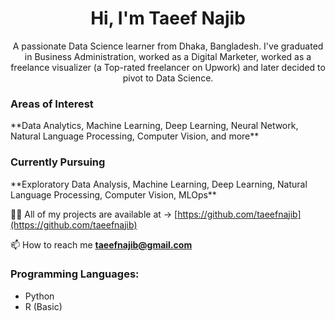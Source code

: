 <h1 align="center">Hi, I'm Taeef Najib</h1>
<p align="center">A passionate Data Science learner from Dhaka, Bangladesh. I've graduated in Business Administration, worked as a Digital Marketer, worked as a freelance visualizer (a Top-rated freelancer on Upwork) and later decided to pivot to Data Science.</p>

<h3>Areas of Interest</h3>
**Data Analytics, Machine Learning, Deep Learning, Neural Network, Natural Language Processing, Computer Vision, and more**

<h3>Currently Pursuing</h3>
**Exploratory Data Analysis, Machine Learning, Deep Learning, Natural Language Processing, Computer Vision, MLOps**

<br>

👨‍💻 All of my projects are available at -> [https://github.com/taeefnajib](https://github.com/taeefnajib)

📫 How to reach me **taeefnajib@gmail.com**

<h3 align="left">Programming Languages:</h3>
  <ul>
  <li>Python</li>
  <li>R (Basic)</li>
  </ul>
